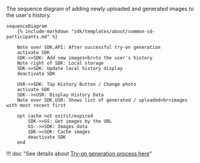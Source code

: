 The sequence diagram of adding newly uploaded and generated images to the user's history.

``` mermaid
sequenceDiagram
    {% include-markdown "sdk/templates/about/common-sd-participants.md" %}

    Note over SDK,API: After successful try-on generation
    activate SDK
    SDK->>SDK: Add new images<br>to the user's history
    Note right of SDK: Local storage
    SDK->>SDK: Update local history display
    deactivate SDK

    USR->>SDK: Tap History Button / Change photo
    activate SDK
    SDK-->>USR: Display History Data
    Note over SDK,USR: Shows list of generated / uploaded<br>images with most recent first

    opt cache not exitst/expired
        SDK->>GS: Get images by the URL
        GS-->>SDK: Images data
        SDK->>SDK: Cache images
        deactivate SDK
    end
```

!!! doc "See details about [Try-on generation process here](/sdk/about/diagrams/interaction-sequence/#making-try-on)"